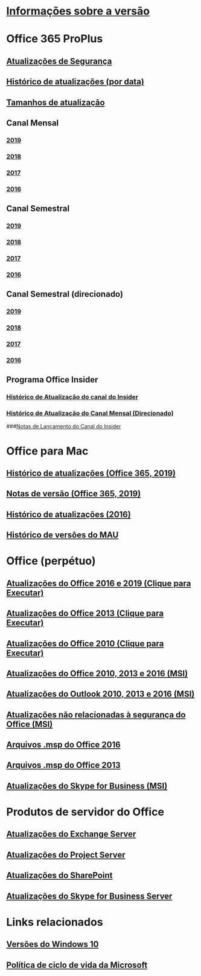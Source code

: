 # [Informações sobre a versão](release-notes-office365-proplus.md)
# Office 365 ProPlus
## [Atualizações de Segurança](office365-proplus-security-updates.md)
## [Histórico de atualizações (por data)](update-history-office365-proplus-by-date.md)
## [Tamanhos de atualização](download-sizes-office365-proplus-updates.md)


## Canal Mensal
### [2019](monthly-channel-2019.md)
### [2018](monthly-channel-2018.md)
### [2017](monthly-channel-2017.md)
### [2016](monthly-channel-2016.md)


## Canal Semestral
### [2019](semi-annual-channel-2019.md)
### [2018](semi-annual-channel-2018.md)
### [2017](semi-annual-channel-2017.md)
### [2016](semi-annual-channel-2016.md)

## Canal Semestral (direcionado)
### [2019](semi-annual-channel-targeted-2019.md)
### [2018](semi-annual-channel-targeted-2018.md)
### [2017](semi-annual-channel-targeted-2017.md)
### [2016](semi-annual-channel-targeted-2016.md)


## Programa Office Insider  
### [Histórico de Atualização do canal do Insider](update-history-office-insider.md)
### [Histórico de Atualização do Canal Mensal (Direcionado)](update-history-monthly-channel-targeted.md)
###[Notas de Lançamento do Canal do Insider](release-notes-office-insider.md)

# Office para Mac
## [Histórico de atualizações (Office 365, 2019)](update-history-office-for-mac.md)
## [Notas de versão (Office 365, 2019)](release-notes-office-for-mac.md)
## [Histórico de atualizações (2016)](release-notes-office-2016-mac.md)
## [Histórico de versões do MAU](release-history-microsoft-autoupdate.md)

# Office (perpétuo)
## [Atualizações do Office 2016 e 2019 (Clique para Executar)](update-history-office-2019.md)
## [Atualizações do Office 2013 (Clique para Executar)](update-history-office-2013.md)
## [Atualizações do Office 2010 (Clique para Executar)](update-history-office-2010-click-to-run.md)
## [Atualizações do Office 2010, 2013 e 2016 (MSI)](office-updates-msi.md)
## [Atualizações do Outlook 2010, 2013 e 2016 (MSI)](outlook-updates-msi.md)
## [Atualizações não relacionadas à segurança do Office (MSI)](office-MSI-non-security-updates.md)
## [Arquivos .msp do Office 2016](msp-files-office-2016.md)
## [Arquivos .msp do Office 2013](msp-files-office-2013.md)
## [Atualizações do Skype for Business (MSI)](https://docs.microsoft.com/SkypeForBusiness/sfb-client-updates)

# Produtos de servidor do Office
## [Atualizações do Exchange Server](https://docs.microsoft.com/Exchange/new-features/build-numbers-and-release-dates)
## [Atualizações do Project Server](project-server-updates.md)
## [Atualizações do SharePoint](sharepoint-updates.md)
## [Atualizações do Skype for Business Server](https://docs.microsoft.com/SkypeForBusiness/sfb-server-updates)

# Links relacionados
## [Versões do Windows 10](https://www.microsoft.com/itpro/windows-10/release-information)
## [Política de ciclo de vida da Microsoft](https://support.microsoft.com/lifecycle)
